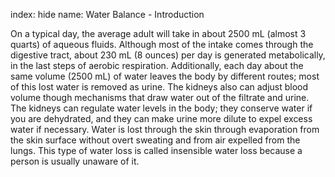 index: hide
name: Water Balance - Introduction

On a typical day, the average adult will take in about 2500 mL (almost 3 quarts) of aqueous fluids. Although most of the intake comes through the digestive tract, about 230 mL (8 ounces) per day is generated metabolically, in the last steps of aerobic respiration. Additionally, each day about the same volume (2500 mL) of water leaves the body by different routes; most of this lost water is removed as urine. The kidneys also can adjust blood volume though mechanisms that draw water out of the filtrate and urine. The kidneys can regulate water levels in the body; they conserve water if you are dehydrated, and they can make urine more dilute to expel excess water if necessary. Water is lost through the skin through evaporation from the skin surface without overt sweating and from air expelled from the lungs. This type of water loss is called insensible water loss because a person is usually unaware of it.
